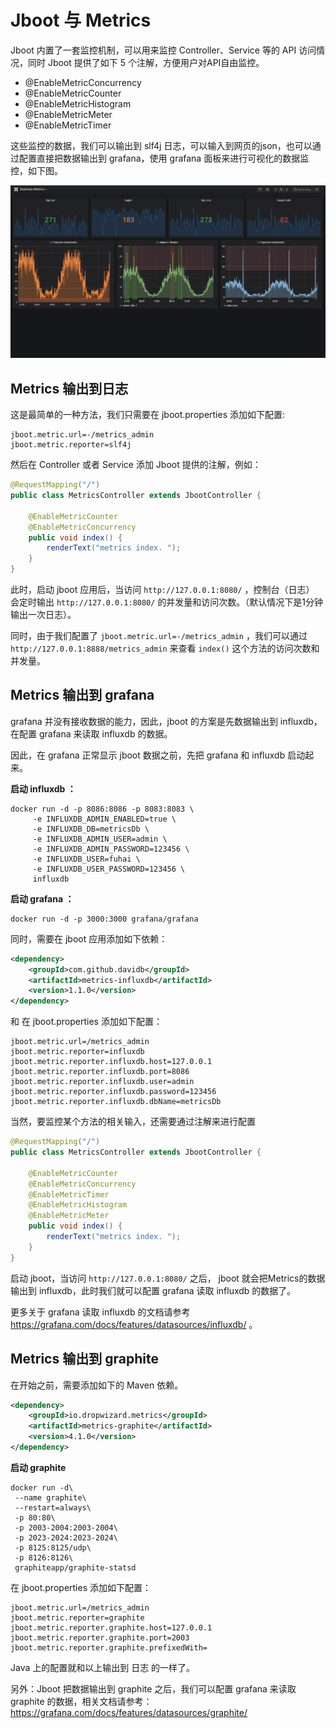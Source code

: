 # Jboot 与 Metrics

Jboot 内置了一套监控机制，可以用来监控 Controller、Service 等的 API 访问情况，同时 Jboot 提供了如下 5 个注解，方便用户对API自由监控。

- @EnableMetricConcurrency
- @EnableMetricCounter
- @EnableMetricHistogram
- @EnableMetricMeter
- @EnableMetricTimer

这些监控的数据，我们可以输出到 slf4j 日志，可以输入到网页的json，也可以通过配置直接把数据输出到 grafana，使用 grafana 面板来进行可视化的数据监控，如下图。

![grafana](./static/images/grafana.png)


## Metrics 输出到日志

这是最简单的一种方法，我们只需要在 jboot.properties 添加如下配置:

```
jboot.metric.url=-/metrics_admin
jboot.metric.reporter=slf4j
```

然后在 Controller 或者 Service 添加 Jboot 提供的注解，例如：

```java
@RequestMapping("/")
public class MetricsController extends JbootController {

    @EnableMetricCounter
    @EnableMetricConcurrency
    public void index() {
        renderText("metrics index. ");
    }
}
```

此时，启动 jboot 应用后，当访问 `http://127.0.0.1:8080/` ，控制台（日志） 会定时输出 `http://127.0.0.1:8080/` 的并发量和访问次数。（默认情况下是1分钟输出一次日志）。

同时，由于我们配置了 `jboot.metric.url=-/metrics_admin` ，我们可以通过 `http://127.0.0.1:8888/metrics_admin` 来查看 `index()` 这个方法的访问次数和并发量。


## Metrics 输出到 grafana

grafana 并没有接收数据的能力，因此，jboot 的方案是先数据输出到 influxdb，在配置 grafana 来读取 influxdb 的数据。

因此，在 grafana 正常显示 jboot 数据之前，先把 grafana 和 influxdb 启动起来。

**启动 influxdb ：**

```
docker run -d -p 8086:8086 -p 8083:8083 \
     -e INFLUXDB_ADMIN_ENABLED=true \
     -e INFLUXDB_DB=metricsDb \
     -e INFLUXDB_ADMIN_USER=admin \
     -e INFLUXDB_ADMIN_PASSWORD=123456 \
     -e INFLUXDB_USER=fuhai \
     -e INFLUXDB_USER_PASSWORD=123456 \
     influxdb
```

**启动 grafana ：**

```
docker run -d -p 3000:3000 grafana/grafana
```

同时，需要在 jboot 应用添加如下依赖：

```xml
<dependency>
    <groupId>com.github.davidb</groupId>
    <artifactId>metrics-influxdb</artifactId>
    <version>1.1.0</version>
</dependency>
```

和 在 jboot.properties 添加如下配置：

```
jboot.metric.url=/metrics_admin
jboot.metric.reporter=influxdb
jboot.metric.reporter.influxdb.host=127.0.0.1
jboot.metric.reporter.influxdb.port=8086
jboot.metric.reporter.influxdb.user=admin
jboot.metric.reporter.influxdb.password=123456
jboot.metric.reporter.influxdb.dbName=metricsDb
```

当然，要监控某个方法的相关输入，还需要通过注解来进行配置

```java
@RequestMapping("/")
public class MetricsController extends JbootController {

    @EnableMetricCounter
    @EnableMetricConcurrency
    @EnableMetricTimer
    @EnableMetricHistogram
    @EnableMetricMeter
    public void index() {
        renderText("metrics index. ");
    }
}
```

启动 jboot，当访问 `http://127.0.0.1:8080/` 之后， jboot 就会把Metrics的数据输出到 influxdb，此时我们就可以配置 grafana 读取 influxdb 的数据了。

更多关于 grafana 读取 influxdb 的文档请参考 https://grafana.com/docs/features/datasources/influxdb/ 。

## Metrics 输出到 graphite

在开始之前，需要添加如下的 Maven 依赖。

```xml
<dependency>
    <groupId>io.dropwizard.metrics</groupId>
    <artifactId>metrics-graphite</artifactId>
    <version>4.1.0</version>
</dependency>
```

**启动 graphite**

```
docker run -d\
 --name graphite\
 --restart=always\
 -p 80:80\
 -p 2003-2004:2003-2004\
 -p 2023-2024:2023-2024\
 -p 8125:8125/udp\
 -p 8126:8126\
 graphiteapp/graphite-statsd
```

在 jboot.properties 添加如下配置：

```
jboot.metric.url=/metrics_admin
jboot.metric.reporter=graphite
jboot.metric.reporter.graphite.host=127.0.0.1
jboot.metric.reporter.graphite.port=2003
jboot.metric.reporter.graphite.prefixedWith=
```

Java 上的配置就和以上输出到 日志 的一样了。

另外：Jboot 把数据输出到 graphite 之后，我们可以配置 grafana 来读取 graphite 的数据，相关文档请参考：https://grafana.com/docs/features/datasources/graphite/